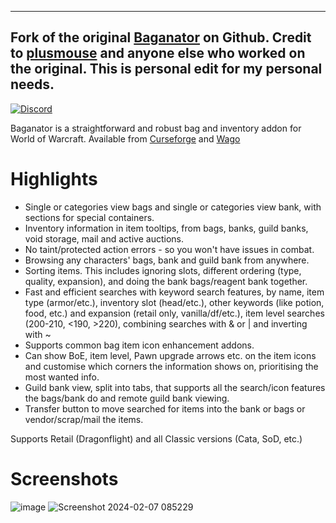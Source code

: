 -----------------------------------------------------------------------
Fork of the original [Baganator](https://github.com/Baganator/Baganator) on Github. Credit to [plusmouse](https://github.com/plusmouse) and anyone else who worked on the original. This is personal edit for my personal needs.
-----------------------------------------------------------------------

[![Discord](https://shields.io/badge/discord-comment-lightblue?logo=discord&style=for-the-badge)](https://discord.gg/TtSN6DxSky)

Baganator is a straightforward and robust bag and inventory addon for World of Warcraft. Available from [Curseforge](https://www.curseforge.com/wow/addons/baganator) and [Wago](https://addons.wago.io/addons/baganator/)

# Highlights
- Single or categories view bags and single or categories view bank, with sections for special containers.
- Inventory information in item tooltips, from bags, banks, guild banks, void storage, mail and active auctions.
- No taint/protected action errors - so you won't have issues in combat.
- Browsing any characters' bags, bank and guild bank from anywhere.
- Sorting items. This includes ignoring slots, different ordering (type, quality, expansion), and doing the bank bags/reagent bank together.
- Fast and efficient searches with keyword search features, by name, item type (armor/etc.), inventory slot (head/etc.), other keywords (like potion, food, etc.) and expansion (retail only, vanilla/df/etc.), item level searches (200-210, <190, >220), combining searches with & or | and inverting with ~
- Supports common bag item icon enhancement addons.
- Can show BoE, item level, Pawn upgrade arrows etc. on the item icons and customise which corners the information shows on, prioritising the most wanted info.
- Guild bank view, split into tabs, that supports all the search/icon features the bags/bank do and remote guild bank viewing.
- Transfer button to move searched for items into the bank or bags or vendor/scrap/mail the items.

Supports Retail (Dragonflight) and all Classic versions (Cata, SoD, etc.)

# Screenshots
![image](https://github.com/plusmouse/Baganator/assets/60280559/779aae0c-53a8-4d21-922f-757d59dde65e) ![Screenshot 2024-02-07 085229](https://github.com/plusmouse/Baganator/assets/60280559/b6800558-5ba3-4c32-80b7-38c2152c49b0)

